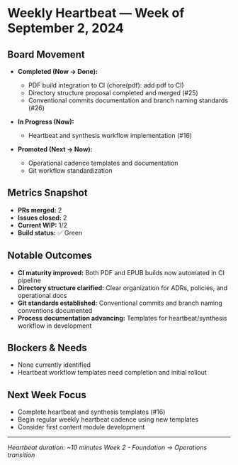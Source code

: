 # Weekly Heartbeat — Week of September 2, 2024

## Board Movement
- **Completed (Now → Done):**
  - PDF build integration to CI (chore(pdf): add pdf to CI)
  - Directory structure proposal completed and merged (#25)
  - Conventional commits documentation and branch naming standards (#26)

- **In Progress (Now):**
  - Heartbeat and synthesis workflow implementation (#16)

- **Promoted (Next → Now):**
  - Operational cadence templates and documentation
  - Git workflow standardization

## Metrics Snapshot
- **PRs merged:** 2
- **Issues closed:** 2  
- **Current WIP:** 1/2
- **Build status:** ✅ Green

## Notable Outcomes
- **CI maturity improved:** Both PDF and EPUB builds now automated in CI pipeline
- **Directory structure clarified:** Clear organization for ADRs, policies, and operational docs
- **Git standards established:** Conventional commits and branch naming conventions documented
- **Process documentation advancing:** Templates for heartbeat/synthesis workflow in development

## Blockers & Needs
- None currently identified
- Heartbeat workflow templates need completion and initial rollout

## Next Week Focus
- Complete heartbeat and synthesis templates (#16)
- Begin regular weekly heartbeat cadence using new templates
- Consider first content module development

---
*Heartbeat duration: ~10 minutes*
*Week 2 - Foundation → Operations transition*